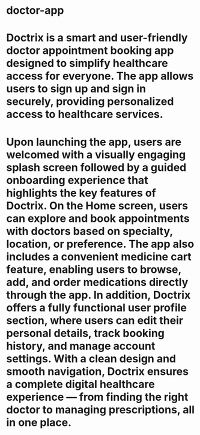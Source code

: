# doctor-app
# Doctrix is a smart and user-friendly doctor appointment booking app designed to simplify healthcare access for everyone. The app allows users to sign up and sign in securely, providing personalized access to healthcare services.
# Upon launching the app, users are welcomed with a visually engaging splash screen followed by a guided onboarding experience that highlights the key features of Doctrix. On the Home screen, users can explore and book appointments with doctors based on specialty, location, or preference. The app also includes a convenient medicine cart feature, enabling users to browse, add, and order medications directly through the app. In addition, Doctrix offers a fully functional user profile section, where users can edit their personal details, track booking history, and manage account settings. With a clean design and smooth navigation, Doctrix ensures a complete digital healthcare experience — from finding the right doctor to managing prescriptions, all in one place.
